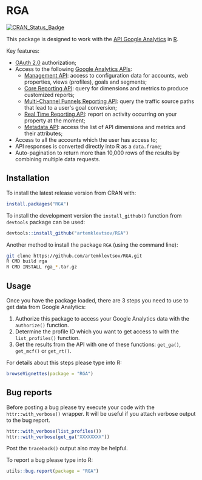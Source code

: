 # RGA

[![CRAN_Status_Badge](http://www.r-pkg.org/badges/version/RGA)](http://cran.r-project.org/package=RGA)

This package is designed to work with the [API Google Analytics](https://developers.google.com/analytics) in [R](http://www.r-project.org/).

Key features:

* [OAuth 2.0](https://developers.google.com/accounts/docs/OAuth2) authorization;
* Access to the following [Google Analytics APIs](https://developers.google.com/analytics/devguides/platform/):
    - [Management API](https://developers.google.com/analytics/devguides/config/mgmt/v3): access to configuration data for accounts, web properties, views (profiles), goals and segments;
    - [Core Reporting API](https://developers.google.com/analytics/devguides/reporting/core/v3): query for dimensions and metrics to produce customized reports;
    - [Multi-Channel Funnels Reporting API](https://developers.google.com/analytics/devguides/reporting/mcf/v3): query the traffic source paths that lead to a user's goal conversion;
    - [Real Time Reporting API](https://developers.google.com/analytics/devguides/reporting/realtime/v3): report on activity occurring on your property at the moment;
    - [Metadata API](https://developers.google.com/analytics/devguides/reporting/metadata/v3): access the list of API dimensions and metrics and their attributes;
* Access to all the accounts which the user has access to;
* API responses is converted directly into R as a `data.frame`;
* Auto-pagination to return more than 10,000 rows of the results by combining multiple data requests.

## Installation

To install the latest release version from CRAN with:

```r
install.packages("RGA")
```

To install the development version the `install_github()` function from `devtools` package can be used:

```r
devtools::install_github("artemklevtsov/RGA")
```

Another method to install the package `RGA` (using the command line):

```bash
git clone https://github.com/artemklevtsov/RGA.git
R CMD build rga
R CMD INSTALL rga_*.tar.gz
```

## Usage

Once you have the package loaded, there are 3 steps you need to use to get data from Google Analytics:

1. Authorize this package to access your Google Analytics data with the `authorize()` function.
1. Determine the profile ID which you want to get access to with the `list_profiles()` function.
1. Get the results from the API with one of these functions: `get_ga()`, `get_mcf()` or `get_rt()`. 

For details about this steps please type into R:

```r
browseVignettes(package = "RGA")
```

## Bug reports

Before posting a bug please try execute your code with the `httr::with_verbose()` wrapper. It will be useful if you attach verbose output to the bug report.

```r
httr::with_verbose(list_profiles())
httr::with_verbose(get_ga("XXXXXXXX"))
```

Post the `traceback()` output also may be helpful.

To report a bug please type into R:

```r
utils::bug.report(package = "RGA")
```
